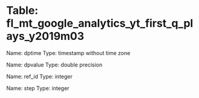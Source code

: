 Table: fl_mt_google_analytics_yt_first_q_plays_y2019m03
=======================================================

Name: dptime
Type: timestamp without time zone

Name: dpvalue
Type: double precision

Name: ref_id
Type: integer

Name: step
Type: integer

